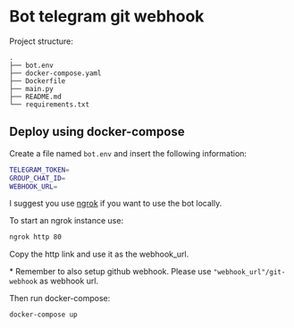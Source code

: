 # Bot telegram git webhook

Project structure:
```
.
├── bot.env
├── docker-compose.yaml
├── Dockerfile
├── main.py
├── README.md
└── requirements.txt
```

## Deploy using docker-compose

Create a file named `bot.env` and insert the following information:
```bash
TELEGRAM_TOKEN=
GROUP_CHAT_ID=
WEBHOOK_URL=
```

I suggest you use [ngrok](https://ngrok.com/) if you want to use the bot locally.

To start an ngrok instance use:
```bash
ngrok http 80
```
Copy the http link and use it as the webhook_url.

\* Remember to also setup github webhook. Please use `"webhook_url"/git-webhook` as webhook url.

Then run docker-compose:
```bash
docker-compose up
```
